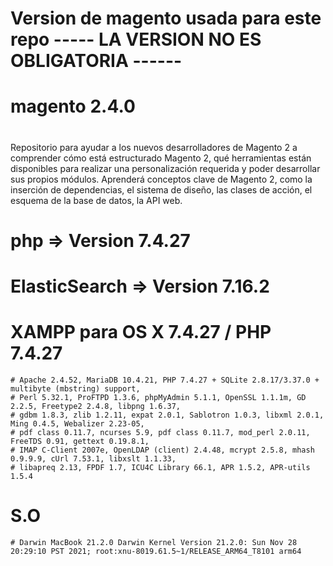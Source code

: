 
#  Version de magento usada para este repo ----- LA VERSION NO ES OBLIGATORIA ------
# magento 2.4.0
#  
# 
Repositorio para ayudar a los nuevos desarrolladores de Magento 2 a comprender cómo está estructurado Magento 2, 
qué herramientas están disponibles para realizar una personalización requerida y poder desarrollar sus propios módulos. 
Aprenderá conceptos clave de Magento 2, como la inserción de dependencias, el sistema de diseño, las clases de acción, el esquema de la base de datos, la API web.

# php  =>  Version 7.4.27
# ElasticSearch  =>  Version 7.16.2

# XAMPP para OS X 7.4.27 / PHP 7.4.27    
    # Apache 2.4.52, MariaDB 10.4.21, PHP 7.4.27 + SQLite 2.8.17/3.37.0 + multibyte (mbstring) support, 
    # Perl 5.32.1, ProFTPD 1.3.6, phpMyAdmin 5.1.1, OpenSSL 1.1.1m, GD 2.2.5, Freetype2 2.4.8, libpng 1.6.37, 
    # gdbm 1.8.3, zlib 1.2.11, expat 2.0.1, Sablotron 1.0.3, libxml 2.0.1, Ming 0.4.5, Webalizer 2.23-05, 
    # pdf class 0.11.7, ncurses 5.9, pdf class 0.11.7, mod_perl 2.0.11, FreeTDS 0.91, gettext 0.19.8.1, 
    # IMAP C-Client 2007e, OpenLDAP (client) 2.4.48, mcrypt 2.5.8, mhash 0.9.9.9, cUrl 7.53.1, libxslt 1.1.33, 
    # libapreq 2.13, FPDF 1.7, ICU4C Library 66.1, APR 1.5.2, APR-utils 1.5.4 

# S.O 
    # Darwin MacBook 21.2.0 Darwin Kernel Version 21.2.0: Sun Nov 28 20:29:10 PST 2021; root:xnu-8019.61.5~1/RELEASE_ARM64_T8101 arm64